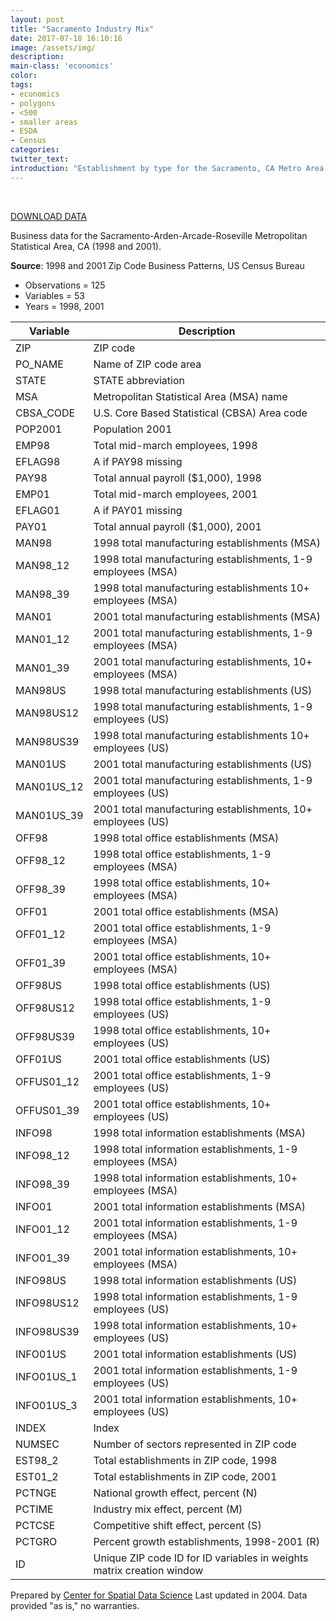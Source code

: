 ```yaml
---
layout: post
title: "Sacramento Industry Mix"
date: 2017-07-18 16:10:16
image: /assets/img/
description:
main-class: 'economics'
color:
tags:
- economics
- polygons
- <500
- smaller areas
- ESDA
- Census
categories:
twitter_text:
introduction: "Establishment by type for the Sacramento, CA Metro Area (1998 and 2001)."
---
```

<div id="root" data-geojson="../data/sacramento2.geojson"></div>

<br>

[DOWNLOAD DATA](../data/SacramentoMSA2.zip)


Business data for the Sacramento-Arden-Arcade-Roseville Metropolitan Statistical Area, CA (1998 and 2001).

**Source**: 1998 and 2001 Zip Code Business Patterns, US Census Bureau

* Observations = 125
* Variables = 53
* Years = 1998, 2001


|**Variable**|**Description**|
|---|---|
|ZIP|ZIP code|
|PO_NAME|Name of ZIP code area|
|STATE|STATE abbreviation|
|MSA|Metropolitan Statistical Area (MSA) name|
|CBSA_CODE|U.S. Core Based Statistical (CBSA) Area code|
|POP2001| Population 2001 |
|EMP98| Total mid-march employees, 1998 |
|EFLAG98| A if PAY98 missing |
|PAY98| Total annual payroll ($1,000), 1998 |
|EMP01| Total mid-march employees, 2001 |
|EFLAG01| A if PAY01 missing  |
|PAY01| Total annual payroll ($1,000), 2001 |
|MAN98|1998 total manufacturing establishments (MSA)|
|MAN98_12|1998 total manufacturing establishments, 1-9 employees (MSA)|
|MAN98_39|1998 total manufacturing establishments 10+ employees (MSA)|
|MAN01|2001 total manufacturing establishments (MSA)|
|MAN01_12|2001 total manufacturing establishments, 1-9 employees (MSA)|
|MAN01_39|2001 total manufacturing establishments, 10+ employees (MSA)|
|MAN98US|1998 total manufacturing establishments (US)|
|MAN98US12|1998 total manufacturing establishments, 1-9 employees (US)|
|MAN98US39|1998 total manufacturing establishments 10+ employees (US)|
|MAN01US|2001 total manufacturing establishments (US)|
|MAN01US_12|2001 total manufacturing establishments, 1-9 employees (US)|
|MAN01US_39|2001 total manufacturing establishments, 10+ employees (US)|
|OFF98|1998 total office establishments (MSA)|
|OFF98_12|1998 total office establishments, 1-9 employees (MSA)|
|OFF98_39|1998 total office establishments, 10+ employees (MSA)|
|OFF01|2001 total office establishments (MSA)|
|OFF01_12|2001 total office establishments, 1-9 employees (MSA)|
|OFF01_39|2001 total office establishments, 10+ employees (MSA)|
|OFF98US|1998 total office establishments (US)|
|OFF98US12|1998 total office establishments, 1-9 employees (US)|
|OFF98US39|1998 total office establishments, 10+ employees (US)|
|OFF01US|2001 total office establishments (US)|
|OFFUS01_12|2001 total office establishments, 1-9 employees (US)|
|OFFUS01_39|2001 total office establishments, 10+ employees (US)|
|INFO98|1998 total information establishments (MSA)|
|INFO98_12|1998 total information establishments, 1-9 employees (MSA)|
|INFO98_39|1998 total information establishments, 10+ employees (MSA)|
|INFO01|2001 total information establishments (MSA)|
|INFO01_12|2001 total information establishments, 1-9 employees (MSA)|
|INFO01_39|2001 total information establishments, 10+ employees (MSA)|
|INFO98US|1998 total information establishments (US)|
|INFO98US12|1998 total information establishments, 1-9 employees (US)|
|INFO98US39|1998 total information establishments, 10+ employees (US)|
|INFO01US|2001 total information establishments (US)|
|INFO01US_1|2001 total information establishments, 1-9 employees (US)|
|INFO01US_3|2001 total information establishments, 10+ employees (US)|
|INDEX|Index|
|NUMSEC|Number of sectors represented in ZIP code|
|EST98_2|Total establishments in ZIP code, 1998|
|EST01_2|Total establishments in ZIP code, 2001|
|PCTNGE|National growth effect, percent (N)|
|PCTIME|Industry mix effect, percent (M)|
|PCTCSE|Competitive shift effect, percent (S)|
|PCTGRO|Percent growth establishments, 1998-2001 (R)|
|ID|Unique ZIP code ID for ID variables in weights matrix creation window|

Prepared by [Center for Spatial Data Science](https://spatial.uchicago.edu/) Last updated in 2004. Data provided "as is," no warranties.